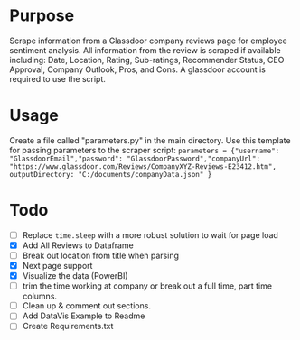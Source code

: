 # Purpose

Scrape information from a Glassdoor company reviews page for employee sentiment analysis. All information from the review is scraped if available including: Date, Location, Rating, Sub-ratings, Recommender Status, CEO Approval, Company Outlook, Pros, and Cons. A glassdoor account is required to use the script.

# Usage

Create a file called "parameters.py" in the main directory. Use this template for passing parameters to the scraper script:
```parameters = {"username": "GlassdoorEmail","password": "GlassdoorPassword","companyUrl": "https://www.glassdoor.com/Reviews/CompanyXYZ-Reviews-E23412.htm", outputDirectory: "C:/documents/companyData.json" }```


# Todo
- [ ] Replace ```time.sleep``` with a more robust solution to wait for page load
- [x] Add All Reviews to Dataframe
- [ ] Break out location from title when parsing
- [x] Next page support
- [x] Visualize the data (PowerBI)
- [ ] trim the time working at company or break out a full time, part time columns.
- [ ] Clean up & comment out sections.
- [ ] Add DataVis Example to Readme
- [ ] Create Requirements.txt